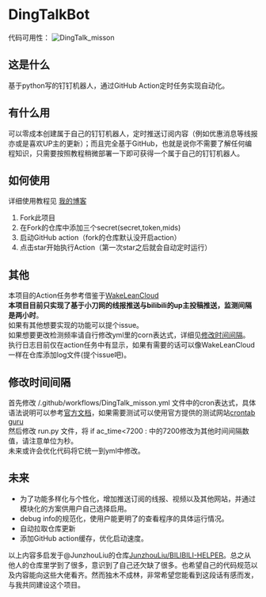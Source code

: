 # DingTalkBot
代码可用性： ![DingTalk_misson](https://github.com/liuyunfz/DingTalkBot/workflows/DingTalk_misson/badge.svg)
## 这是什么

基于python写的钉钉机器人，通过GitHub Action定时任务实现自动化。
## 有什么用
可以零成本创建属于自己的钉钉机器人，定时推送订阅内容（例如优惠消息等线报亦或是喜欢UP主的更新）；而且完全基于GitHub，也就是说你不需要了解任何编程知识，只需要按照教程稍微部署一下即可获得一个属于自己的钉钉机器人。
## 如何使用
详细使用教程见 [我的博客](https://blog.6yfz.cn/tutorial/bot-dingtalk.html)  
1. Fork此项目
2. 在Fork的仓库中添加三个secret(secret,token,mids)
3. 启动GitHub action（fork的仓库默认没开启action）  
4. 点击star开始执行Action（第一次star之后就会自动定时运行）
## 其他
本项目的Action任务参考借鉴于[WakeLeanCloud](https://github.com/blogimg/WakeLeanCloud)  
**本项目目前只实现了基于小刀网的线报推送与bilibili的up主投稿推送，监测间隔是两小时**。  
如果有其他想要实现的功能可以提个issue。  
如果想要更改检测频率请自行修改yml里的corn表达式，详细见[修改时间间隔](#修改时间间隔)。  
执行日志目前仅在action任务中有显示，如果有需要的话可以像WakeLeanCloud一样在仓库添加log文件(提个issue吧)。 
## 修改时间间隔
首先修改 /.github/workflows/DingTalk_misson.yml 文件中的cron表达式，具体语法说明可以参考[官方文档](https://docs.github.com/en/actions/reference/events-that-trigger-workflows#scheduled-events)，如果需要测试可以使用官方提供的测试网站[crontab guru](https://crontab.guru/)  
然后修改 run.py 文件，将 if ac_time<7200 : 中的7200修改为其他时间间隔数值，请注意单位为秒。  
未来或许会优化代码将它统一到yml中修改。

## 未来
- 为了功能多样化与个性化，增加推送订阅的线报、视频以及其他网站，并通过模块化的方案供用户自己选择启用。
- debug info的规范化，使用户能更明了的查看程序的具体运行情况。
- 自动拉取仓库更新
- 添加GitHub action缓存，优化启动速度。
  
以上内容多启发于@JunzhouLiu的仓库[JunzhouLiu/BILIBILI-HELPER](https://github.com/JunzhouLiu/BILIBILI-HELPER#%E4%BD%BF%E7%94%A8-github-actions-%E8%87%AA%E5%8A%A8%E5%90%8C%E6%AD%A5%E6%BA%90%E4%BB%93%E5%BA%93%E4%BB%A3%E7%A0%81)。总之从他人的仓库里学到了很多，意识到了自己还欠缺了很多。也希望自己的代码规范以及内容能向这些大佬看齐。然而独木不成林，非常希望您能看到这段话有感而发，与我共同建设这个项目。
